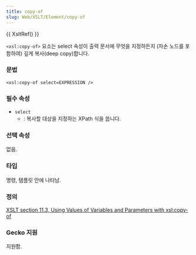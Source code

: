 ```yaml
---
title: copy-of
slug: Web/XSLT/Element/copy-of
---
```


{{ XsltRef() }}

`<xsl:copy-of>` 요소는 select 속성이 출력 문서에 무엇을 지정하든지 (자손 노드를 포함하여) 깊게 복사(deep copy)합니다.

### 문법

```
<xsl:copy-of select=EXPRESSION />
```

### 필수 속성

- `select`
  - : 복사할 대상을 지정하는 XPath 식을 씁니다.

### 선택 속성

없음.

### 타입

명령, 템플릿 안에 나타남.

### 정의

[XSLT section 11.3, Using Values of Variables and Parameters with xsl:copy-of](http://www.w3.org/TR/xslt#copy-of)

### Gecko 지원

지원함.
